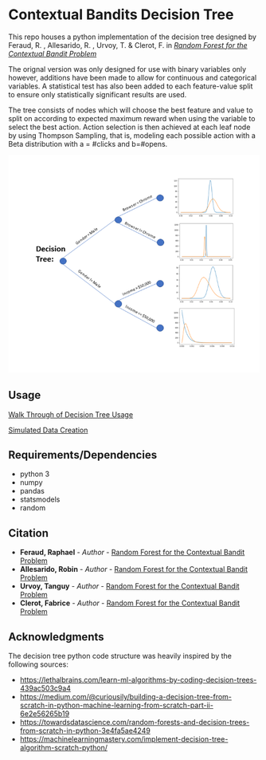 # Contextual Bandits Decision Tree

This repo houses a python implementation of the decision tree designed by
Feraud, R. , Allesarido, R. , Urvoy, T. & Clerot, F.
in [*Random Forest for the Contextual Bandit Problem*](https://arxiv.org/pdf/1504.06952.pdf)

The orignal version was only designed for use with binary variables only however, 
additions have been made to allow for continuous and categorical variables.
A statistical test has also been added to each feature-value split to ensure only statistically significant results are used.

The tree consists of nodes which will choose the best feature and value to split on according to expected maximum reward when using the variable to select the best action. Action selection is then achieved at each leaf node by using Thompson Sampling, that is, modeling each possible action with a Beta distribution with a = #clicks and b=#opens.

![](decision_tree.png)


## Usage
[Walk Through of Decision Tree Usage](Contextual_Bandits_Decision_Tree_Walk_Through.ipynb)

[Simulated Data Creation](Simulated%20Data.ipynb)


## Requirements/Dependencies
* python 3
* numpy
* pandas
* statsmodels
* random


## Citation
* **Feraud, Raphael** - *Author* - [Random Forest for the Contextual Bandit Problem](https://arxiv.org/pdf/1504.06952.pdf)
* **Allesarido, Robin** - *Author* - [Random Forest for the Contextual Bandit Problem](https://arxiv.org/pdf/1504.06952.pdf)
* **Urvoy, Tanguy** - *Author* - [Random Forest for the Contextual Bandit Problem](https://arxiv.org/pdf/1504.06952.pdf)
* **Clerot, Fabrice** - *Author* - [Random Forest for the Contextual Bandit Problem](https://arxiv.org/pdf/1504.06952.pdf)

## Acknowledgments
The decision tree python code structure was heavily inspired by the following sources:

* https://lethalbrains.com/learn-ml-algorithms-by-coding-decision-trees-439ac503c9a4
* https://medium.com/@curiousily/building-a-decision-tree-from-scratch-in-python-machine-learning-from-scratch-part-ii-6e2e56265b19
* https://towardsdatascience.com/random-forests-and-decision-trees-from-scratch-in-python-3e4fa5ae4249
* https://machinelearningmastery.com/implement-decision-tree-algorithm-scratch-python/
